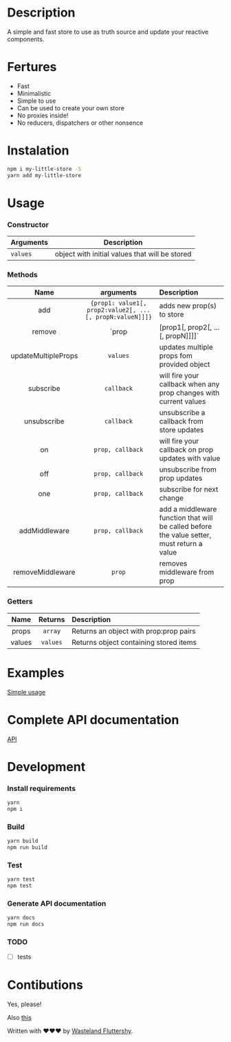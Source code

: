 Description
===
A simple and fast store to use as truth source and update your reactive components.

Fertures
===
* Fast
* Minimalistic
* Simple to use
* Can be used to create your own store
* No proxies inside!
* No reducers, dispatchers or other nonsence

Instalation
===
```bash
npm i my-little-store -S
yarn add my-little-store
```

Usage
===

### Constructor
| Arguments | Description |
| --------- | ----------- |
| `values`  | object with initial values that will be stored |

### Methods
| Name | arguments | Description |
| :--: | :-------: | :---------- |
| add | `{prop1: value1[, prop2:value2[, ...[, propN:valueN]]]}` | adds new prop(s) to store |
| remove | `prop | [prop1[, prop2[, ...[, propN]]]]` | removes single or multiple props from store |
| updateMultipleProps | `values` | updates multiple props fom provided object |
| subscribe | `callback` | will fire your callback when any prop changes with current values |
| unsubscribe | `callback` | unsubscribe a callback from store updates |
| on | `prop, callback` | will fire your callback on prop updates with value |
| off | `prop, callback` | unsubscribe from prop updates |
| one | `prop, callback` | subscribe for next change |
| addMiddleware | `prop, callback` | add a middleware function that will be called before the value setter, must return a value |
| removeMiddleware | `prop` | removes middleware from prop |

### Getters
| Name | Returns | Description |
| :--: | :-----: | :---------- |
| props | `array` | Returns an object with prop:prop pairs |
| values | `values` | Returns object containing stored items |

Examples
===
[Simple usage](/docs/example.md)

Complete API documentation
===
[API](/docs/api.md)

Development
===
### Install requirements

```bash
yarn
npm i
```

### Build

```bash
yarn build
npm run build
```

### Test

```bash
yarn test
npm test
```

### Generate API documentation

```bash
yarn docs
npm run docs
```

### TODO

- [ ] tests

Contibutions
===

Yes, please!

Also [this](https://git-scm.com/book/en/v2/GitHub-Contributing-to-a-Project)

Written with ❤❤❤ by [Wasteland Fluttershy](https://github.com/ingvardm).